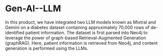 # Gen-AI--LLM
In this product, we have integrated two LLM models known as Mixtral and Gemini on a diabetes dataset containing approximately 70,000 rows of de-identified patient information. The dataset is first parsed into Neo4j to leverage the power of graph-based Retrieval-Augmented Generation (graphRAG). Here, patient information is retrieved from Neo4j, and content generation is performed using the LLMs. 
